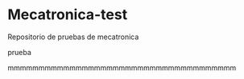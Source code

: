 # Mecatronica-test
Repositorio de pruebas de mecatronica

prueba

mmmmmmmmmmmmmmmmmmmmmmmmmmmmmmmmmmmmm
